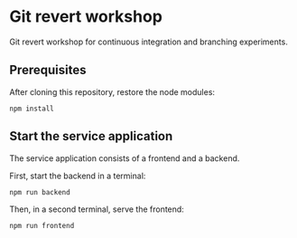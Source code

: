 # Git revert workshop

Git revert workshop for continuous integration and branching experiments.

## Prerequisites

After cloning this repository, restore the node modules:

```shell
npm install
```

## Start the service application

The service application consists of a frontend and a backend.

First, start the backend in a terminal:

```shell
npm run backend
```

Then, in a second terminal, serve the frontend:

```shell
npm run frontend
````
